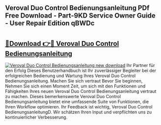 ## Veroval Duo Control Bedienungsanleitung PDf Free Download - Part-9KD Service Owner Guide - User Repair Edition qBWDc

# <h2><a href="http://df5ord3.blite.top/?on=Veroval+Duo+Control+Bedienungsanleitung">🔗Download 👉🔴 Veroval Duo Control Bedienungsanleitung</a></h2>

[![Veroval Duo Control Bedienungsanleitung new download](https://i.imgur.com/lujVjoI.png)](http://df5ord3.blite.top/?on=Veroval+Duo+Control+Bedienungsanleitung)
Ihr Partner für den Erfolg Dieses Benutzerhandbuch ist Ihr zuverlässiger Begleiter bei der erfolgreichen Bedienung und Wartung Ihres Veroval Duo Control Bedienungsanleitung. Machen Sie sich vertraut Bevor Sie beginnen, Nehmen Sie sich einen Moment Zeit, um sich mit den Funktionen und Fähigkeiten Ihres neuen Veroval Duo Control Bedienungsanleitung vertraut zu machen. Dieses bemerkenswerte Veroval Duo Control Bedienungsanleitung bietet eine umfassende Suite von Funktionen, die Ihren Workflow optimieren. Ihr Feedback ist wichtig, Veroval Duo Control BedienungsanleitungD. Wir schätzen Ihren Input und verpflichten uns zu kontinuierlicher Verbesserung.
